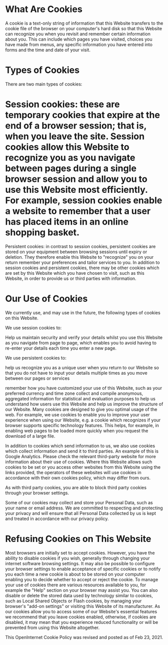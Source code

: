 
# What Are Cookies

A cookie is a text-only string of information that this Website transfers to the cookie file of the browser on your computer's hard disk so that this Website can recognize you when you revisit and remember certain information about you. This can include which pages you have visited, choices you have made from menus, any specific information you have entered into forms and the time and date of your visit.

# Types of Cookies
There are two main types of cookies:

# Session cookies: these are temporary cookies that expire at the end of a browser session; that is, when you leave the site. Session cookies allow this Website to recognize you as you navigate between pages during a single browser session and allow you to use this Website most efficiently. For example, session cookies enable a website to remember that a user has placed items in an online shopping basket.
Persistent cookies: in contrast to session cookies, persistent cookies are stored on your equipment between browsing sessions until expiry or deletion. They therefore enable this Website to "recognize" you on your return remember your preferences and tailor services to you.
In addition to session cookies and persistent cookies, there may be other cookies which are set by this Website which you have chosen to visit, such as this Website, in order to provide us or third parties with information.

# Our Use of Cookies
We currently use, and may use in the future, the following types of cookies on this Website.

We use session cookies to:

Help us maintain security and verify your details whilst you use this Website as you navigate from page to page, which enables you to avoid having to re-enter your details each time you enter a new page.

We use persistent cookies to:

help us recognize you as a unique user when you return to our Website so that you do not have to input your details multiple times as you move between our pages or services

remember how you have customized your use of this Website, such as your preferred currency and time zone
collect and compile anonymous, aggregated information for statistical and evaluation purposes to help us understand how users use this Website and help us improve the structure of our Website.
Many cookies are designed to give you optimal usage of the web. For example, we use cookies to enable you to improve your user experience when using our Website, e.g. a cookie which recognizes if your browser supports specific technology features. This helps, for example, in enabling web pages to be loaded more quickly when you request the download of a large file.

In addition to cookies which send information to us, we also use cookies which collect information and send it to third parties. An example of this is Google Analytics. Please check the relevant third-party website for more information about their use of cookies. Where this Website allows such cookies to be set or you access other websites from this Website using the links provided, the operators of these websites will use cookies in accordance with their own cookies policy, which may differ from ours.

As with third party cookies, you are able to block third party cookies through your browser settings.

Some of our cookies may collect and store your Personal Data, such as your name or email address. We are committed to respecting and protecting your privacy and will ensure that all Personal Data collected by us is kept and treated in accordance with our privacy policy.

# Refusing Cookies on This Website
Most browsers are initially set to accept cookies. However, you have the ability to disable cookies if you wish, generally through changing your internet software browsing settings. It may also be possible to configure your browser settings to enable acceptance of specific cookies or to notify you each time a new cookie is about to be stored on your computer enabling you to decide whether to accept or reject the cookie. To manage your use of cookies there are various resources available to you, for example the "Help" section on your browser may assist you. You can also disable or delete the stored data used by technology similar to cookies, such as Local Shared Objects or Flash cookies, by managing your browser's "add-on settings" or visiting this Website of its manufacturer. As our cookies allow you to access some of our Website's essential features we recommend that you leave cookies enabled, otherwise, if cookies are disabled, it may mean that you experience reduced functionality or will be prevented from using this Website altogether.

This OpenInternet Cookie Policy was revised and posted as of Feb 23, 2021.
